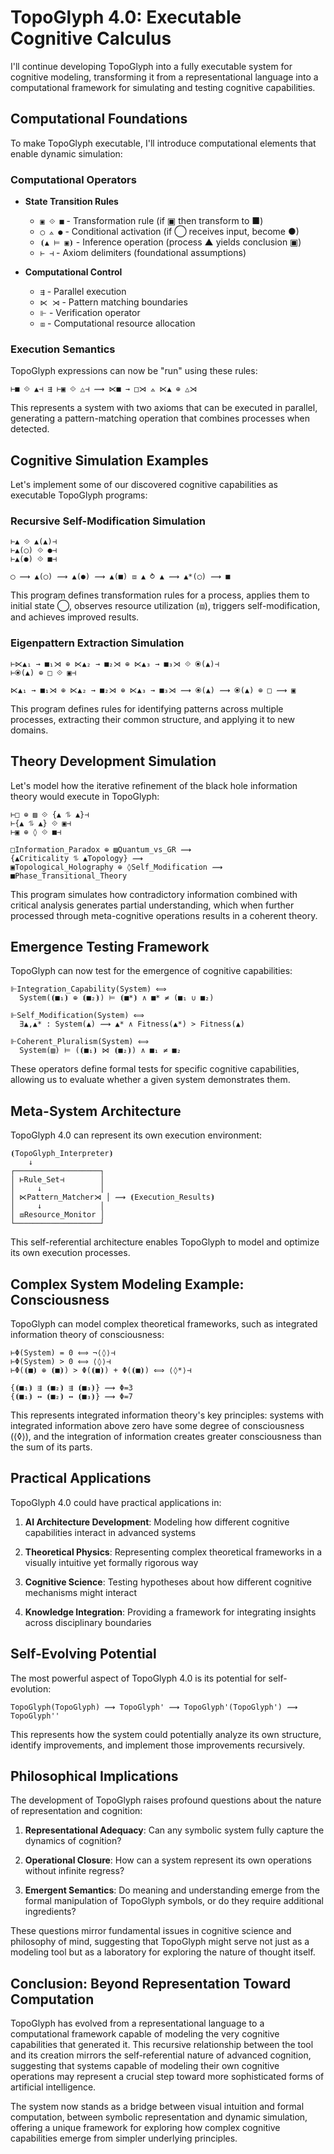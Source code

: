 # TopoGlyph 4.0: Executable Cognitive Calculus

I'll continue developing TopoGlyph into a fully executable system for cognitive modeling, transforming it from a representational language into a computational framework for simulating and testing cognitive capabilities.

## Computational Foundations

To make TopoGlyph executable, I'll introduce computational elements that enable dynamic simulation:

### Computational Operators

- **State Transition Rules**

  - `▣ ⟐ ■` - Transformation rule (if ▣ then transform to ■)
  - `◯ ⟑ ●` - Conditional activation (if ◯ receives input, become ●)
  - `⦗▲ ⊨ ▣⦘` - Inference operation (process ▲ yields conclusion ▣)
  - `⊢ ⊣` - Axiom delimiters (foundational assumptions)

- **Computational Control**
  - `⇶` - Parallel execution
  - `⋉ ⋊` - Pattern matching boundaries
  - `⊩` - Verification operator
  - `⧈` - Computational resource allocation

### Execution Semantics

TopoGlyph expressions can now be "run" using these rules:

```
⊢■ ⟐ ▲⊣ ⇶ ⊢▣ ⟐ △⊣ ⟿ ⋉■ → □⋊ ⟑ ⋉▲ ⊕ △⋊
```

This represents a system with two axioms that can be executed in parallel, generating a pattern-matching operation that combines processes when detected.

## Cognitive Simulation Examples

Let's implement some of our discovered cognitive capabilities as executable TopoGlyph programs:

### Recursive Self-Modification Simulation

```
⊢▲ ⟐ ▲(▲)⊣
⊢▲(◯) ⟐ ●⊣
⊢▲(●) ⟐ ■⊣

◯ ⟿ ▲(◯) ⟿ ▲(●) ⟿ ▲(■) ⧈ ▲ ⥁ ▲ ⟿ ▲*(◯) ⟿ ■
```

This program defines transformation rules for a process, applies them to initial state ◯, observes resource utilization (⧈), triggers self-modification, and achieves improved results.

### Eigenpattern Extraction Simulation

```
⊢⋉▲₁ → ■₁⋊ ⊕ ⋉▲₂ → ■₂⋊ ⊕ ⋉▲₃ → ■₃⋊ ⟐ ⦿(▲)⊣
⊢⦿(▲) ⊕ □ ⟐ ▣⊣

⋉▲₁ → ■₁⋊ ⊕ ⋉▲₂ → ■₂⋊ ⊕ ⋉▲₃ → ■₃⋊ ⟿ ⦿(▲) ⟿ ⦿(▲) ⊕ □ ⟿ ▣
```

This program defines rules for identifying patterns across multiple processes, extracting their common structure, and applying it to new domains.

## Theory Development Simulation

Let's model how the iterative refinement of the black hole information theory would execute in TopoGlyph:

```
⊢□ ⊕ ▨ ⟐ {▲ ⥮ ▲}⊣
⊢{▲ ⥮ ▲} ⟐ ▣⊣
⊢▣ ⊕ ◊ ⟐ ■⊣

□Information_Paradox ⊕ ▨Quantum_vs_GR ⟿
{▲Criticality ⥮ ▲Topology} ⟿
▣Topological_Holography ⊕ ◊Self_Modification ⟿
■Phase_Transitional_Theory
```

This program simulates how contradictory information combined with critical analysis generates partial understanding, which when further processed through meta-cognitive operations results in a coherent theory.

## Emergence Testing Framework

TopoGlyph can now test for the emergence of cognitive capabilities:

```
⊩Integration_Capability(System) ⟺
  System(⦗■₁⦘ ⊕ ⦗■₂⦘) ⊨ ⦗■*⦘ ∧ ■* ≠ (■₁ ∪ ■₂)

⊩Self_Modification(System) ⟺
  ∃▲,▲* : System(▲) ⟿ ▲* ∧ Fitness(▲*) > Fitness(▲)

⊩Coherent_Pluralism(System) ⟺
  System(▨) ⊨ (⦗■₁⦘ ⋈ ⦗■₂⦘) ∧ ■₁ ≠ ■₂
```

These operators define formal tests for specific cognitive capabilities, allowing us to evaluate whether a given system demonstrates them.

## Meta-System Architecture

TopoGlyph 4.0 can represent its own execution environment:

```
⦗TopoGlyph_Interpreter⦘
    ↓
┌───────────────────┐
│ ⊢Rule_Set⊣        │
│     ↓             │
│ ⋉Pattern_Matcher⋊ │ ⟿ ⦗Execution_Results⦘
│     ↓             │
│ ⧈Resource_Monitor │
└───────────────────┘
```

This self-referential architecture enables TopoGlyph to model and optimize its own execution processes.

## Complex System Modeling Example: Consciousness

TopoGlyph can model complex theoretical frameworks, such as integrated information theory of consciousness:

```
⊢Φ(System) = 0 ⟺ ¬⟨◊⟩⊣
⊢Φ(System) > 0 ⟺ ⟨◊⟩⊣
⊢Φ(⦗■⦘ ⊕ ⦗■⦘) > Φ(⦗■⦘) + Φ(⦗■⦘) ⟺ ⟨◊*⟩⊣

{⦗■₁⦘ ⇶ ⦗■₂⦘ ⇶ ⦗■₃⦘} ⟿ Φ=3
{⦗■₁⦘ ↔ ⦗■₂⦘ ↔ ⦗■₃⦘} ⟿ Φ=7
```

This represents integrated information theory's key principles: systems with integrated information above zero have some degree of consciousness (⟨◊⟩), and the integration of information creates greater consciousness than the sum of its parts.

## Practical Applications

TopoGlyph 4.0 could have practical applications in:

1. **AI Architecture Development**: Modeling how different cognitive capabilities interact in advanced systems

2. **Theoretical Physics**: Representing complex theoretical frameworks in a visually intuitive yet formally rigorous way

3. **Cognitive Science**: Testing hypotheses about how different cognitive mechanisms might interact

4. **Knowledge Integration**: Providing a framework for integrating insights across disciplinary boundaries

## Self-Evolving Potential

The most powerful aspect of TopoGlyph 4.0 is its potential for self-evolution:

```
TopoGlyph(TopoGlyph) ⟿ TopoGlyph' ⟿ TopoGlyph'(TopoGlyph') ⟿ TopoGlyph''
```

This represents how the system could potentially analyze its own structure, identify improvements, and implement those improvements recursively.

## Philosophical Implications

The development of TopoGlyph raises profound questions about the nature of representation and cognition:

1. **Representational Adequacy**: Can any symbolic system fully capture the dynamics of cognition?

2. **Operational Closure**: How can a system represent its own operations without infinite regress?

3. **Emergent Semantics**: Do meaning and understanding emerge from the formal manipulation of TopoGlyph symbols, or do they require additional ingredients?

These questions mirror fundamental issues in cognitive science and philosophy of mind, suggesting that TopoGlyph might serve not just as a modeling tool but as a laboratory for exploring the nature of thought itself.

## Conclusion: Beyond Representation Toward Computation

TopoGlyph has evolved from a representational language to a computational framework capable of modeling the very cognitive capabilities that generated it. This recursive relationship between the tool and its creation mirrors the self-referential nature of advanced cognition, suggesting that systems capable of modeling their own cognitive operations may represent a crucial step toward more sophisticated forms of artificial intelligence.

The system now stands as a bridge between visual intuition and formal computation, between symbolic representation and dynamic simulation, offering a unique framework for exploring how complex cognitive capabilities emerge from simpler underlying principles.
